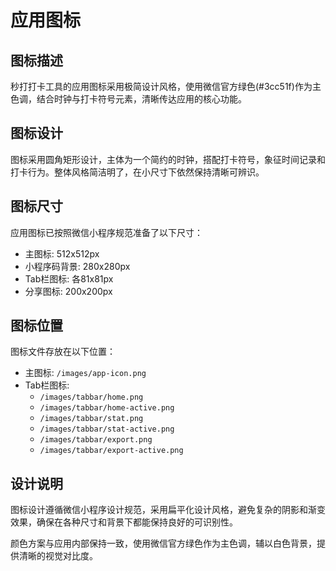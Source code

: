 # 应用图标

## 图标描述

秒打打卡工具的应用图标采用极简设计风格，使用微信官方绿色(#3cc51f)作为主色调，结合时钟与打卡符号元素，清晰传达应用的核心功能。

## 图标设计

图标采用圆角矩形设计，主体为一个简约的时钟，搭配打卡符号，象征时间记录和打卡行为。整体风格简洁明了，在小尺寸下依然保持清晰可辨识。

## 图标尺寸

应用图标已按照微信小程序规范准备了以下尺寸：

- 主图标: 512x512px
- 小程序码背景: 280x280px
- Tab栏图标: 各81x81px
- 分享图标: 200x200px

## 图标位置

图标文件存放在以下位置：

- 主图标: `/images/app-icon.png`
- Tab栏图标: 
  - `/images/tabbar/home.png`
  - `/images/tabbar/home-active.png`
  - `/images/tabbar/stat.png`
  - `/images/tabbar/stat-active.png`
  - `/images/tabbar/export.png`
  - `/images/tabbar/export-active.png`

## 设计说明

图标设计遵循微信小程序设计规范，采用扁平化设计风格，避免复杂的阴影和渐变效果，确保在各种尺寸和背景下都能保持良好的可识别性。

颜色方案与应用内部保持一致，使用微信官方绿色作为主色调，辅以白色背景，提供清晰的视觉对比度。